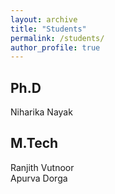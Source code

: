 ```yaml
---
layout: archive
title: "Students"
permalink: /students/
author_profile: true
---
```


## Ph.D  
Niharika Nayak  

## M.Tech  
Ranjith Vutnoor  
Apurva Dorga  

